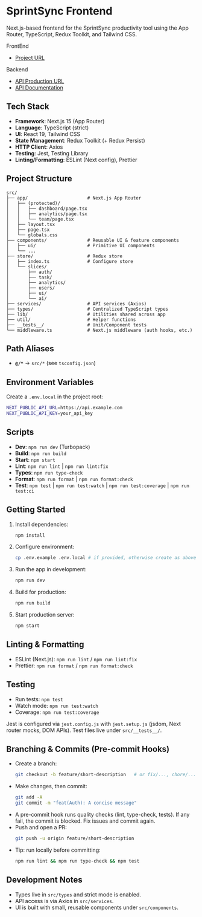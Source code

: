 # SprintSync Frontend

Next.js-based frontend for the SprintSync productivity tool using the App Router, TypeScript, Redux Toolkit, and Tailwind CSS.

FrontEnd
- [Project URL](https://sprint-sync-fe.vercel.app)

Backend
- [API Production URL](https://sprint-sync-be.onrender.com/api)
- [API Documentation](https://sprint-sync-be.onrender.com/api-docs)

## Tech Stack

- **Framework**: Next.js 15 (App Router)
- **Language**: TypeScript (strict)
- **UI**: React 19, Tailwind CSS
- **State Management**: Redux Toolkit (+ Redux Persist)
- **HTTP Client**: Axios
- **Testing**: Jest, Testing Library
- **Linting/Formatting**: ESLint (Next config), Prettier

## Project Structure

```
src/
├── app/                      # Next.js App Router
│   ├── (protected)/
│   │   ├── dashboard/page.tsx
│   │   ├── analytics/page.tsx
│   │   └── team/page.tsx
│   ├── layout.tsx
│   ├── page.tsx
│   └── globals.css
├── components/               # Reusable UI & feature components
│   ├── ui/                   # Primitive UI components
│   └── ...
├── store/                    # Redux store
│   ├── index.ts              # Configure store
│   └── slices/
│       ├── auth/
│       ├── task/
│       ├── analytics/
│       ├── users/
│       ├── ui/
│       └── ai/
├── services/                 # API services (Axios)
├── types/                    # Centralized TypeScript types
├── lib/                      # Utilities shared across app
├── util/                     # Helper functions
├── __tests__/                # Unit/Component tests
└── middleware.ts             # Next.js middleware (auth hooks, etc.)
```

## Path Aliases

- **`@/*`** → `src/*` (see `tsconfig.json`)

## Environment Variables

Create a `.env.local` in the project root:

```bash
NEXT_PUBLIC_API_URL=https://api.example.com
NEXT_PUBLIC_API_KEY=your_api_key
```

## Scripts

- **Dev**: `npm run dev` (Turbopack)
- **Build**: `npm run build`
- **Start**: `npm start`
- **Lint**: `npm run lint` | `npm run lint:fix`
- **Types**: `npm run type-check`
- **Format**: `npm run format` | `npm run format:check`
- **Test**: `npm test` | `npm run test:watch` | `npm run test:coverage` | `npm run test:ci`

## Getting Started

1. Install dependencies:
   ```bash
   npm install
   ```
2. Configure environment:
   ```bash
   cp .env.example .env.local # if provided, otherwise create as above
   ```
3. Run the app in development:
   ```bash
   npm run dev
   ```
4. Build for production:
   ```bash
   npm run build
   ```
5. Start production server:
   ```bash
   npm start
   ```

## Linting & Formatting

- ESLint (Next.js): `npm run lint` / `npm run lint:fix`
- Prettier: `npm run format` / `npm run format:check`

## Testing

- Run tests: `npm test`
- Watch mode: `npm run test:watch`
- Coverage: `npm run test:coverage`

Jest is configured via `jest.config.js` with `jest.setup.js` (jsdom, Next router mocks, DOM APIs). Test files live under `src/__tests__/`.

## Branching & Commits (Pre-commit Hooks)

- Create a branch:
  ```bash
  git checkout -b feature/short-description   # or fix/..., chore/...
  ```
- Make changes, then commit:
  ```bash
  git add -A
  git commit -m "feat(Auth): A concise message"
  ```
- A pre-commit hook runs quality checks (lint, type-check, tests). If any fail, the commit is blocked. Fix issues and commit again.
- Push and open a PR:
  ```bash
  git push -u origin feature/short-description
  ```
- Tip: run locally before committing:
  ```bash
  npm run lint && npm run type-check && npm test
  ```

## Development Notes

- Types live in `src/types` and strict mode is enabled.
- API access is via Axios in `src/services`.
- UI is built with small, reusable components under `src/components`.
